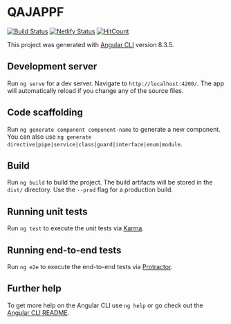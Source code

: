 # QAJAPPF

[![Build Status](https://travis-ci.org/WilChrist/QAJ-APP-FE.svg?branch=master)](https://travis-ci.org/WilChrist/QAJ-APP-FE) [![Netlify Status](https://api.netlify.com/api/v1/badges/811c5c45-3748-44ef-8276-b864c5bb6174/deploy-status)](https://app.netlify.com/sites/quotesaboutjesus/deploys) [![HitCount](http://hits.dwyl.io/WilChrist/QAJ-APP-FE.svg)](http://hits.dwyl.io/WilChrist/QAJ-APP-FE)

This project was generated with [Angular CLI](https://github.com/angular/angular-cli) version 8.3.5.

## Development server

Run `ng serve` for a dev server. Navigate to `http://localhost:4200/`. The app will automatically reload if you change any of the source files.

## Code scaffolding

Run `ng generate component component-name` to generate a new component. You can also use `ng generate directive|pipe|service|class|guard|interface|enum|module`.

## Build

Run `ng build` to build the project. The build artifacts will be stored in the `dist/` directory. Use the `--prod` flag for a production build.

## Running unit tests

Run `ng test` to execute the unit tests via [Karma](https://karma-runner.github.io).

## Running end-to-end tests

Run `ng e2e` to execute the end-to-end tests via [Protractor](http://www.protractortest.org/).

## Further help

To get more help on the Angular CLI use `ng help` or go check out the [Angular CLI README](https://github.com/angular/angular-cli/blob/master/README.md).

